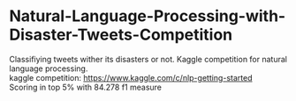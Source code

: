 # Natural-Language-Processing-with-Disaster-Tweets-Competition
Classifiying tweets wither its disasters or not.
Kaggle competition for natural language processing.
<br>
kaggle competition: https://www.kaggle.com/c/nlp-getting-started
<br>
Scoring in top 5% with 84.278 f1 measure
